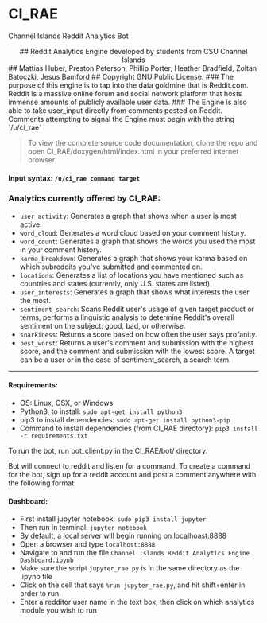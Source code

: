 # CI_RAE
Channel Islands Reddit Analytics Bot

<center>## Reddit Analytics Engine developed by students from CSU Channel Islands</center>
## Mattias Huber, Preston Peterson, Phillip Porter, Heather Bradfield, Zoltan Batoczki, Jesus Bamford
## Copyright GNU Public License.
### The purpose of this engine is to tap into the data goldmine that is Reddit.com. Reddit is a massive online forum and social network platform that hosts immense amounts of publicly available user data.    
### The Engine is also able to take user_input directly from comments posted on Reddit. Comments attempting to signal the Engine must begin with the string `/u/ci_rae`

> To view the complete source code documentation, clone the repo and open CI_RAE/doxygen/html/index.html in your preferred internet browser.

#### Input syntax: `/u/ci_rae command target`

### Analytics currently offered by CI_RAE:
* `user_activity`: Generates a graph that shows when a user is most active.
* `word_cloud`: Generates a word cloud based on your comment history.
* `word_count`: Generates a graph that shows the words you used the most in your comment history.
* `karma_breakdown`: Generates a graph that shows your karma based on which subreddits you've submitted and commented on.
* `locations`: Generates a list of locations you have mentioned such as countries and states (currently, only U.S. states are listed).
* `user_interests`: Generates a graph that shows what interests the user the most.
* `sentiment_search`: Scans Reddit user's usage of given target product or terms, performs a linguistic analysis to determine Reddit's overall sentiment on the subject: good, bad, or otherwise.
* `snarkiness`: Returns a score based on how often the user says profanity.
* `best_worst`: Returns a user's comment and submission with the highest score, and the comment and submission with the lowest score.
A target can be a user or in the case of sentiment_search, a search term.

---

#### Requirements:
* OS: Linux, OSX, or Windows
* Python3, to install: `sudo apt-get install python3`
* pip3 to install dependencies: `sudo apt-get install python3-pip`
* Command to install dependencies (from CI_RAE directory): `pip3 install -r requirements.txt`

To run the bot, run bot_client.py in the CI_RAE/bot/ directory.

Bot will connect to reddit and listen for a command.  To create a command for the bot, sign up for a reddit account and post a comment anywhere with the following format:

#### Dashboard:
* First install jupyter notebook: `sudo pip3 install jupyter`
* Then run in terminal: `jupyter notebook`
* By default, a local server will begin running on localhoast:8888
* Open a browser and type `localhost:8888`
* Navigate to and run the file `Channel Islands Reddit Analytics Engine Dashboard.ipynb`
* Make sure the script `jupyter_rae.py` is in the same directory as the .ipynb file
* Click on the cell that says `%run jupyter_rae.py`, and hit shift+enter in order to run
* Enter a redditor user name in the text box, then click on which analytics module you wish to run



